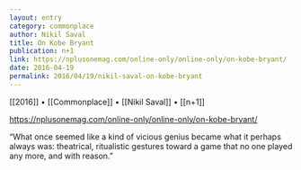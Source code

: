 ```yaml
---
layout: entry
category: commonplace
author: Nikil Saval
title: On Kobe Bryant
publication: n+1
link: https://nplusonemag.com/online-only/online-only/on-kobe-bryant/
date: 2016-04-19
permalink: 2016/04/19/nikil-saval-on-kobe-bryant
---
```


[[2016]] • [[Commonplace]] • [[Nikil Saval]] • [[n+1]] 

https://nplusonemag.com/online-only/online-only/on-kobe-bryant/

“What once seemed like a kind of vicious genius became what it perhaps always was: theatrical, ritualistic gestures toward a game that no one played any more, and with reason.”


